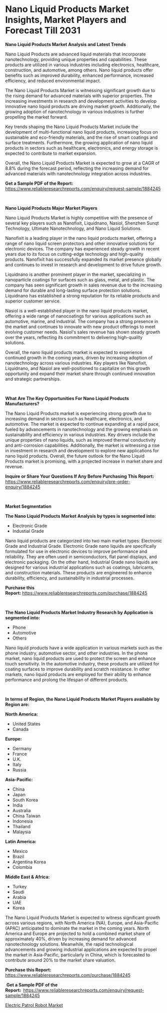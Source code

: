 <p><h1>Nano Liquid Products Market Insights, Market Players and Forecast Till 2031</h1></p><p><strong>Nano Liquid Products Market Analysis and Latest Trends</strong></p>
<p><p>Nano Liquid Products are advanced liquid materials that incorporate nanotechnology, providing unique properties and capabilities. These products are utilized in various industries including electronics, healthcare, construction, and automotive, among others. Nano liquid products offer benefits such as improved durability, enhanced performance, increased efficiency, and reduced environmental impact.</p><p>The Nano Liquid Products Market is witnessing significant growth due to the rising demand for advanced materials with superior properties. The increasing investments in research and development activities to develop innovative nano liquid products are driving market growth. Additionally, the growing adoption of nanotechnology in various industries is further propelling the market forward.</p><p>Key trends shaping the Nano Liquid Products Market include the development of multi-functional nano liquid products, increasing focus on sustainable and eco-friendly materials, and the rise of smart coatings and surface treatments. Furthermore, the growing application of nano liquid products in sectors such as healthcare, electronics, and energy storage is expected to contribute to market expansion.</p><p>Overall, the Nano Liquid Products Market is expected to grow at a CAGR of 8.8% during the forecast period, reflecting the increasing demand for advanced materials with nanotechnology integration across industries.</p></p>
<p><strong>Get a Sample PDF of the Report:&nbsp;</strong> <a href="https://www.reliableresearchreports.com/enquiry/request-sample/1884245">https://www.reliableresearchreports.com/enquiry/request-sample/1884245</a></p>
<p>&nbsp;</p>
<p><strong>Nano Liquid Products Major Market Players</strong></p>
<p><p>Nano Liquid Products Market is highly competitive with the presence of several key players such as Nanofixit, Liquidnano, Nasiol, Shenzhen Sunqt Technology, Ultimate Nanotechnology, and Nano Liquid Solutions. </p><p>Nanofixit is a leading player in the nano liquid products market, offering a range of nano liquid screen protectors and other innovative solutions for electronic devices. The company has experienced steady growth in recent years due to its focus on cutting-edge technology and high-quality products. Nanofixit has successfully expanded its market presence globally and continues to invest in research and development to drive future growth.</p><p>Liquidnano is another prominent player in the market, specializing in nanoparticle coatings for surfaces such as glass, metal, and plastic. The company has seen significant growth in sales revenue due to the increasing demand for durable and long-lasting surface protection solutions. Liquidnano has established a strong reputation for its reliable products and superior customer service.</p><p>Nasiol is a well-established player in the nano liquid products market, offering a wide range of nanocoatings for various applications such as automotive, marine, and industrial. The company has a strong presence in the market and continues to innovate with new product offerings to meet evolving customer needs. Nasiol's sales revenue has shown steady growth over the years, reflecting its commitment to delivering high-quality solutions.</p><p>Overall, the nano liquid products market is expected to experience continued growth in the coming years, driven by increasing adoption of nanotechnology across various industries. Key players like Nanofixit, Liquidnano, and Nasiol are well-positioned to capitalize on this growth opportunity and expand their market share through continued innovation and strategic partnerships.</p></p>
<p>&nbsp;</p>
<p><strong>What Are The Key Opportunities For Nano Liquid Products Manufacturers?</strong></p>
<p><p>The Nano Liquid Products market is experiencing strong growth due to increasing demand in sectors such as healthcare, electronics, and automotive. The market is expected to continue expanding at a rapid pace, fueled by advancements in nanotechnology and the growing emphasis on sustainability and efficiency in various industries. Key drivers include the unique properties of nano liquids, such as improved thermal conductivity and anti-corrosion capabilities. Additionally, the market is witnessing a rise in investment in research and development to explore new applications for nano liquid products. Overall, the future outlook for the Nano Liquid Products market is promising, with a projected increase in market share and revenue.</p></p>
<p><strong>Inquire or Share Your Questions If Any Before Purchasing This Report:</strong> <a href="https://www.reliableresearchreports.com/enquiry/pre-order-enquiry/1884245">https://www.reliableresearchreports.com/enquiry/pre-order-enquiry/1884245</a></p>
<p>&nbsp;</p>
<p><strong>Market Segmentation</strong></p>
<p><strong>The Nano Liquid Products Market Analysis by types is segmented into:</strong></p>
<p><ul><li>Electronic Grade</li><li>Industial Grade</li></ul></p>
<p><p>Nano liquid products are categorized into two main market types: Electronic Grade and Industrial Grade. Electronic Grade nano liquids are specifically formulated for use in electronic devices to improve performance and reliability. They are often used in semiconductors, flat panel displays, and electronic packaging. On the other hand, Industrial Grade nano liquids are designed for various industrial applications such as coatings, lubricants, and construction materials. These products are engineered to enhance durability, efficiency, and sustainability in industrial processes.</p></p>
<p><strong>Purchase this Report:&nbsp;</strong><a href="https://www.reliableresearchreports.com/purchase/1884245">https://www.reliableresearchreports.com/purchase/1884245</a></p>
<p>&nbsp;</p>
<p><strong>The Nano Liquid Products Market Industry Research by Application is segmented into:</strong></p>
<p><ul><li>Phone</li><li>Automotive</li><li>Others</li></ul></p>
<p><p>Nano liquid products have a wide application in various markets such as the phone industry, automotive sector, and other industries. In the phone market, nano liquid products are used to protect the screen and enhance touch sensitivity. In the automotive industry, these products are utilized for coating surfaces to improve durability and scratch resistance. In other markets, nano liquid products are employed for their ability to enhance performance and prolong the lifespan of different products.</p></p>
<p>&nbsp;</p>
<p><strong>In terms of Region, the Nano Liquid Products Market Players available by Region are:</strong></p>
<p>
    <p> <strong> North America: </strong>
        <ul>
            <li>United States</li>
            <li>Canada</li>
        </ul>
        </p> 
    <p> <strong> Europe: </strong>
        <ul>
            <li>Germany</li>
            <li>France</li>
            <li>U.K.</li>
            <li>Italy</li>
            <li>Russia</li>
        </ul>
        </p> 
    <p> <strong> Asia-Pacific: </strong>
        <ul>
            <li>China</li>
            <li>Japan</li>
            <li>South Korea</li>
            <li>India</li>
            <li>Australia</li>
            <li>China Taiwan</li>
            <li>Indonesia</li>
            <li>Thailand</li>
            <li>Malaysia</li>
        </ul>
        </p> 
    <p> <strong> Latin America: </strong>
        <ul>
            <li>Mexico</li>
            <li>Brazil</li>
            <li>Argentina Korea</li>
            <li>Colombia</li>
        </ul>
        </p> 
    <p> <strong> Middle East & Africa: </strong>
        <ul>
            <li>Turkey</li>
            <li>Saudi</li>
            <li>Arabia</li>
            <li>UAE</li>
            <li>Korea</li>
        </ul>
    </p>
    </p>
<p><p>The Nano Liquid Products Market is expected to witness significant growth across various regions, with North America (NA), Europe, and Asia-Pacific (APAC) anticipated to dominate the market in the coming years. North America and Europe are projected to hold a combined market share of approximately 40%, driven by increasing demand for advanced nanotechnology solutions. Meanwhile, the rapid technological advancements and growing industrial applications are expected to propel the market in Asia-Pacific, particularly in China, which is forecasted to contribute around 20% to the market share valuation.</p></p>
<p><strong>Purchase this Report: </strong><a href="https://www.reliableresearchreports.com/purchase/1884245">https://www.reliableresearchreports.com/purchase/1884245</a></p>
<p>&nbsp;<strong>Get a Sample PDF of the Report:&nbsp;&nbsp;</strong><a href="https://www.reliableresearchreports.com/enquiry/request-sample/1884245">https://www.reliableresearchreports.com/enquiry/request-sample/1884245</a></p>
<p><strong></strong></p>
<p><p><a href="https://eight-handstand-8fb.notion.site/Electric-Patrol-Robot-Market-Insights-Market-Players-and-Forecast-Till-2031-eb77aa1a98924f87a28bb4fdc5da9ffe">Electric Patrol Robot Market</a></p></p>